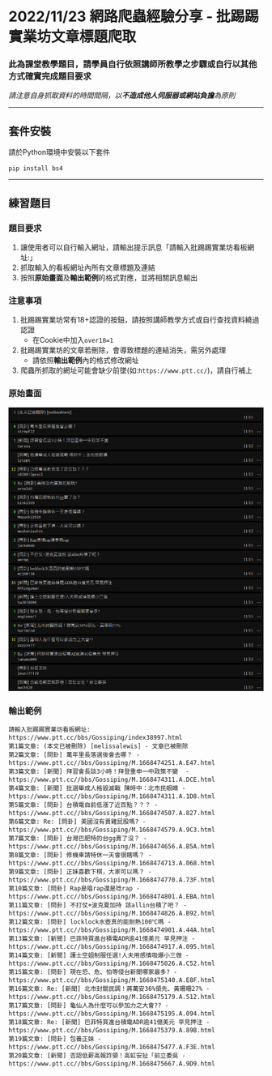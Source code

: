 # **2022/11/23 網路爬蟲經驗分享 - 批踢踢實業坊文章標題爬取**

### **此為課堂教學題目，請學員自行依照講師所教學之步驟或自行以其他方式確實完成題目要求**

_請注意自身抓取資料的時間間隔，以**不造成他人伺服器或網站負擔**為原則_

***

## **套件安裝**
請於Python環境中安裝以下套件
```
pip install bs4
```

***

## **練習題目**
### **題目要求**
1. 讓使用者可以自行輸入網址，請輸出提示訊息「請輸入批踢踢實業坊看板網址:」
2. 抓取輸入的看板網址內所有文章標題及連結
3. 按照**原始畫面**及**輸出範例**的格式對應，並將相關訊息輸出

### **注意事項**
1. 批踢踢實業坊常有18+認證的按鈕，請按照講師教學方式或自行查找資料繞過認證
    * 在Cookie中加入`over18=1`
2. 批踢踢實業坊的文章若刪除，會導致標題的連結消失，需另外處理
    * 請依照**輸出範例**內的格式修改網址
3. 爬蟲所抓取的網址可能會缺少前墜(如:`https://www.ptt.cc/`)，請自行補上

### **原始畫面**
![Originial Information](./README/original%20information.png)

### **輸出範例**
```
請輸入批踢踢實業坊看板網址: https://www.ptt.cc/bbs/Gossiping/index38997.html
第1篇文章: (本文已被刪除) [melissalewis] - 文章已被刪除
第2篇文章: [問卦] 萬年里長落選後會去哪？ - https://www.ptt.cc//bbs/Gossiping/M.1668474251.A.E47.html
第3篇文章: [新聞] 拜習會長談3小時！拜登重申一中政策不變  - https://www.ptt.cc//bbs/Gossiping/M.1668474311.A.DCE.html
第4篇文章: [新聞] 批選舉成人格毀滅戰 陳時中：北市民眼睛 - https://www.ptt.cc//bbs/Gossiping/M.1668474311.A.1D8.html
第5篇文章: [問卦] 台積電自前低漲了近百點？？？ - https://www.ptt.cc//bbs/Gossiping/M.1668474507.A.827.html
第6篇文章: Re: [問卦] 美國沒有賣雞屁股嗎? - https://www.ptt.cc//bbs/Gossiping/M.1668474579.A.9C3.html
第7篇文章: [問卦] 台灣巴肥特的台gg賣了沒？ - https://www.ptt.cc//bbs/Gossiping/M.1668474656.A.B5A.html
第8篇文章: [問卦] 修機車請特休一天會很瞎嗎？ - https://www.ptt.cc//bbs/Gossiping/M.1668474713.A.068.html
第9篇文章: [問卦] 正妹喜歡下棋，大家可以嗎？ - https://www.ptt.cc//bbs/Gossiping/M.1668474770.A.73F.html
第10篇文章: [問卦] Rap是唱rap還是唸rap - https://www.ptt.cc//bbs/Gossiping/M.1668474801.A.EBA.html
第11篇文章: [問卦] 不打仗+波克夏加持 該allin台積了吧？ - https://www.ptt.cc//bbs/Gossiping/M.1668474826.A.B92.html
第12篇文章: [問卦] locklock水壺真的能耐熱100℃嗎 - https://www.ptt.cc//bbs/Gossiping/M.1668474901.A.44A.html
第13篇文章: [新聞] 巴菲特買進台積電ADR逾41億美元 罕見押注 - https://www.ptt.cc//bbs/Gossiping/M.1668474917.A.095.html
第14篇文章: [新聞] 護士空姐制服任選!人夫用感情吸爆小三做 - https://www.ptt.cc//bbs/Gossiping/M.1668475026.A.C52.html
第15篇文章: [問卦] 現在恐、危、怕等侵台新聞哪家最多? - https://www.ptt.cc//bbs/Gossiping/M.1668475140.A.E8F.html
第16篇文章: Re: [新聞] 北市封關民調！蔣萬安36%領先、黃珊珊27% - https://www.ptt.cc//bbs/Gossiping/M.1668475179.A.512.html
第17篇文章: [問卦] 龜仙人為什麼可以參加力之大會?? - https://www.ptt.cc//bbs/Gossiping/M.1668475195.A.094.html
第18篇文章: Re: [新聞] 巴菲特買進台積電ADR逾41億美元 罕見押注 - https://www.ptt.cc//bbs/Gossiping/M.1668475379.A.89B.html
第19篇文章: [問卦] 包養正妹 - https://www.ptt.cc//bbs/Gossiping/M.1668475477.A.F3E.html
第20篇文章: [新聞] 否認低薪高報詐領！高虹安扯「前立委吳 - https://www.ptt.cc//bbs/Gossiping/M.1668475667.A.9D9.html
```
